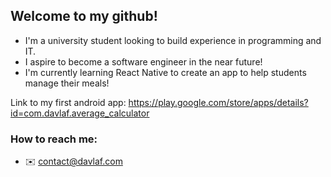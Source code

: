 ## Welcome to my github!

- I'm a university student looking to build experience in programming and IT. 
- I aspire to become a software engineer in the near future!
- I'm currently learning React Native to create an app to help students manage their meals!

Link to my first android app: https://play.google.com/store/apps/details?id=com.davlaf.average_calculator

### How to reach me:

- ✉️ contact@davlaf.com

<!--
**davlaf/davlaf** is a ✨ _special_ ✨ repository because its `README.md` (this file) appears on your GitHub profile.

Here are some ideas to get you started:

- 🔭 I’m currently working on ...
- 🌱 I’m currently learning ...
- 👯 I’m looking to collaborate on ...
- 🤔 I’m looking for help with ...
- 💬 Ask me about ...
- 📫 How to reach me: ...
- 😄 Pronouns: ...
- ⚡ Fun fact: ...
-->
